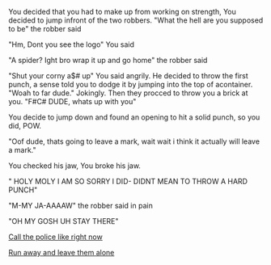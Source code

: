 You decided that you had to make up from working on strength, You decided to jump infront of the two robbers.
"What the hell are you supposed to be" the robber said

"Hm, Dont you see the logo" You said

"A spider? Ight bro wrap it up and go home" the robber said

"Shut your corny a$# up" You said angrily.
He decided to throw the first punch, a sense told you to dodge it by jumping into the top of acontainer.
"Woah to far dude." Jokingly.
Then they procced to throw you a brick at you.
"F#C# DUDE, whats up with you"

You decide to jump down and found an opening to hit a solid punch, so you did, POW.

"Oof dude, thats going to leave a mark, wait wait i think it actually will leave a mark."

You checked his jaw, You broke his jaw.

" HOLY MOLY I AM SO SORRY I DID- DIDNT MEAN TO THROW A HARD PUNCH"

"M-MY JA-AAAAW" the robber said in pain

"OH MY GOSH UH STAY THERE"


[Call the police like right now](call_police.md)


[Run away and leave them alone](leave_themalone.md)
